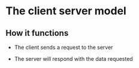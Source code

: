 # The client server model

## How it functions

- The client sends a request to the server

- The server will respond with the data requested

